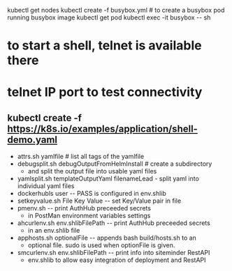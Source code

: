 kubectl get nodes
kubectl create -f busybox.yml # to create a busybox pod running busybox image
kubectl get pod
kubectl exec -it busybox -- sh
# to start a shell, telnet is available there
# telnet IP port to test connectivity
kubectl create -f https://k8s.io/examples/application/shell-demo.yaml
---
* attrs.sh yamlfile # list all tags of the yamlfile
* debugsplit.sh debugOutputFromHelmInstall # create a subdirectory
	* and split the output file into usable yaml files
* yamlsplit.sh templateOutputYaml filenameLead - split yaml into individual yaml files
* dockerhubls user -- PASS is configured in env.shlib
* setkeyvalue.sh File Key Value -- set Key/Value pair in file
* pmenv.sh -- print AuthHub preceeded secrets
	* in PostMan environment variables settings
* ahcurlenv.sh env.shlibFilePath -- print AuthHub preceeded secrets
	* in an env.shlib file
* apphosts.sh optionalFile -- appends bash build/hosts.sh to an
	* optional file. sudo is used when optionFile is given.
* smcurlenv.sh env.shlibFilePath -- print info into siteminder RestAPI
	* env.shlib to allow easy integration of deployment and RestAPI
